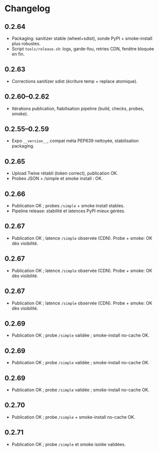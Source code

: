 # Changelog

## 0.2.64
- Packaging: sanitizer stable (wheel+sdist), sonde PyPI + smoke-install plus robustes.
- Script `tools/release.sh`: logs, garde-fou, retries CDN, fenêtre bloquée en fin.

## 0.2.63
- Corrections sanitizer sdist (écriture temp + replace atomique).

## 0.2.60–0.2.62
- Itérations publication, fiabilisation pipeline (build, checks, probes, smoke).

## 0.2.55–0.2.59
- Expo `__version__`, compat méta PEP639 nettoyée, stabilisation packaging.

## 0.2.65
- Upload Twine rétabli (token correct), publication OK.
- Probes JSON + /simple et smoke install : OK.

## 0.2.66
- Publication OK ; probes `/simple` + smoke install stables.
- Pipeline release: stabilité et latences PyPI mieux gérées.

## 0.2.67
- Publication OK ; latence `/simple` observée (CDN). Probe + smoke: OK dès visibilité.

## 0.2.67
- Publication OK ; latence `/simple` observée (CDN). Probe + smoke: OK dès visibilité.

## 0.2.67
- Publication OK ; latence `/simple` observée (CDN). Probe + smoke: OK dès visibilité.

## 0.2.69
- Publication OK ; probe `/simple` validée ; smoke-install no-cache OK.

## 0.2.69
- Publication OK ; probe `/simple` validée ; smoke-install no-cache OK.

## 0.2.69
- Publication OK ; probe `/simple` validée ; smoke-install no-cache OK.

## 0.2.70
- Publication OK ; probe `/simple` + smoke-install no-cache OK.

## 0.2.71
- Publication OK ; probe `/simple` et smoke isolée validées.
